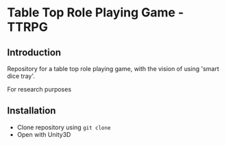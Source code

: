 # Table Top Role Playing Game - TTRPG

## Introduction
Repository for a table top role playing game, with the vision of using 'smart dice tray'.

For research purposes

## Installation
- Clone repository using `git clone`
- Open with Unity3D
